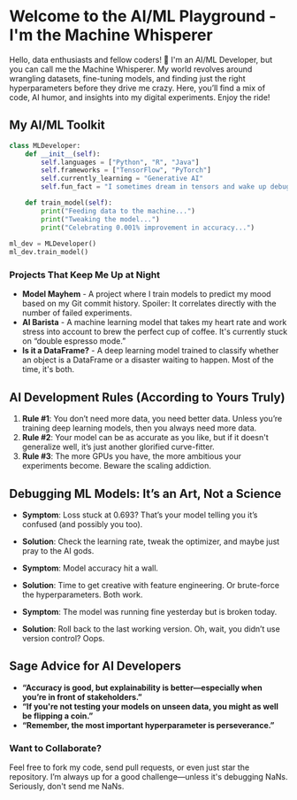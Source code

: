 # Welcome to the AI/ML Playground - I'm the Machine Whisperer  
Hello, data enthusiasts and fellow coders! 🤖 I'm an AI/ML Developer, but you can call me the Machine Whisperer. My world revolves around wrangling datasets, fine-tuning models, and finding just the right hyperparameters before they drive me crazy. Here, you’ll find a mix of code, AI humor, and insights into my digital experiments. Enjoy the ride!

## My AI/ML Toolkit

```python
class MLDeveloper:
    def __init__(self):
        self.languages = ["Python", "R", "Java"]
        self.frameworks = ["TensorFlow", "PyTorch"]
        self.currently_learning = "Generative AI"
        self.fun_fact = "I sometimes dream in tensors and wake up debugging neural nets."

    def train_model(self):
        print("Feeding data to the machine...")
        print("Tweaking the model...")
        print("Celebrating 0.001% improvement in accuracy...")
        
ml_dev = MLDeveloper()
ml_dev.train_model()
```

### Projects That Keep Me Up at Night

- **Model Mayhem** - A project where I train models to predict my mood based on my Git commit history. Spoiler: It correlates directly with the number of failed experiments.
- **AI Barista** - A machine learning model that takes my heart rate and work stress into account to brew the perfect cup of coffee. It's currently stuck on “double espresso mode.”
- **Is it a DataFrame?** - A deep learning model trained to classify whether an object is a DataFrame or a disaster waiting to happen. Most of the time, it's both.

## AI Development Rules (According to Yours Truly)

1. **Rule #1**: You don’t need more data, you need better data. Unless you’re training deep learning models, then you always need more data.
2. **Rule #2**: Your model can be as accurate as you like, but if it doesn't generalize well, it’s just another glorified curve-fitter.
3. **Rule #3**: The more GPUs you have, the more ambitious your experiments become. Beware the scaling addiction.

## Debugging ML Models: It’s an Art, Not a Science

- **Symptom**: Loss stuck at 0.693? That’s your model telling you it’s confused (and possibly you too).
- **Solution**: Check the learning rate, tweak the optimizer, and maybe just pray to the AI gods.
  
- **Symptom**: Model accuracy hit a wall.
- **Solution**: Time to get creative with feature engineering. Or brute-force the hyperparameters. Both work.

- **Symptom**: The model was running fine yesterday but is broken today.
- **Solution**: Roll back to the last working version. Oh, wait, you didn’t use version control? Oops.

## Sage Advice for AI Developers

- **“Accuracy is good, but explainability is better—especially when you’re in front of stakeholders.”**
- **“If you're not testing your models on unseen data, you might as well be flipping a coin.”**
- **“Remember, the most important hyperparameter is perseverance.”**

### Want to Collaborate?

Feel free to fork my code, send pull requests, or even just star the repository. I’m always up for a good challenge—unless it's debugging NaNs. Seriously, don't send me NaNs.
